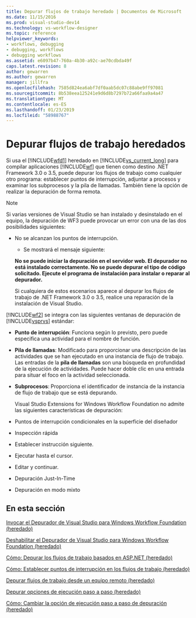 ```yaml
---
title: Depurar flujos de trabajo heredado | Documentos de Microsoft
ms.date: 11/15/2016
ms.prod: visual-studio-dev14
ms.technology: vs-workflow-designer
ms.topic: reference
helpviewer_keywords:
- workflows, debugging
- debugging, workflows
- debugging workflows
ms.assetid: e6097b47-760a-4b30-a92c-ae70cdbda49f
caps.latest.revision: 8
author: gewarren
ms.author: gewarren
manager: jillfra
ms.openlocfilehash: 7585d824ea6abf7df0aab5dc07c88abe9ff97081
ms.sourcegitcommit: 8b538eea125241e9d6d8b7297b72a66faa9a4a47
ms.translationtype: MT
ms.contentlocale: es-ES
ms.lasthandoff: 01/23/2019
ms.locfileid: "58988767"
---
```

# <a name="debugging-legacy-workflows"></a>Depurar flujos de trabajo heredados
Si usa el [!INCLUDE[wfd1](../includes/wfd1-md.md)] heredado en [!INCLUDE[vs_current_long](../includes/vs-current-long-md.md)] para compilar aplicaciones [!INCLUDE[wf](../includes/wf-md.md)] que tienen como destino .NET Framework 3.0 o 3.5, puede depurar los flujos de trabajo como cualquier otro programa: establecer puntos de interrupción, adjuntar a procesos y examinar los subprocesos y la pila de llamadas. También tiene la opción de realizar la depuración de forma remota.  
  
> [!NOTE]
>  Si varias versiones de Visual Studio se han instalado y desinstalado en el equipo, la depuración de WF3 puede provocar un error con una de las dos posibilidades siguientes:  
> 
> - No se alcanzan los puntos de interrupción.  
>   -   Se mostrará el mensaje siguiente:  
> 
>   **No se puede iniciar la depuración en el servidor web. El depurador no está instalado correctamente.  No se puede depurar el tipo de código solicitado.  Ejecute el programa de instalación para instalar o reparar al depurador.**  
> 
>   Si cualquiera de estos escenarios aparece al depurar los flujos de trabajo de .NET Framework 3.0 o 3.5, realice una reparación de la instalación de Visual Studio.  
  
 [!INCLUDE[wf2](../includes/wf2-md.md)] se integra con las siguientes ventanas de depuración de [!INCLUDE[vsprvs](../includes/vsprvs-md.md)] estándar:  
  
- **Punto de interrupción**: Funciona según lo previsto, pero puede especifica una actividad para el nombre de función.  
  
- **Pila de llamadas**: Modificado para proporcionar una descripción de las actividades que se han ejecutado en una instancia de flujo de trabajo. Las entradas de la **pila de llamadas** son una búsqueda en profundidad de la ejecución de actividades. Puede hacer doble clic en una entrada para situar el foco en la actividad seleccionada.  
  
- **Subprocesos**: Proporciona el identificador de instancia de la instancia de flujo de trabajo que se está depurando.  
  
  Visual Studio Extensions for Windows Workflow Foundation no admite las siguientes características de depuración:  
  
- Puntos de interrupción condicionales en la superficie del diseñador  
  
- Inspección rápida  
  
- Establecer instrucción siguiente.  
  
- Ejecutar hasta el cursor.  
  
- Editar y continuar.  
  
- Depuración Just-In-Time  
  
- Depuración en modo mixto  
  
## <a name="in-this-section"></a>En esta sección  
 [Invocar el Depurador de Visual Studio para Windows Workflow Foundation (heredado)](../workflow-designer/invoking-the-visual-studio-debugger-for-windows-workflow-foundation-legacy.md)  
  
 [Deshabilitar el Depurador de Visual Studio para Windows Workflow Foundation (heredado)](../workflow-designer/disabling-the-visual-studio-debugger-for-windows-workflow-foundation-legacy.md)  
  
 [Cómo: Depurar los flujos de trabajo basados en ASP.NET (heredado)](../workflow-designer/how-to-debug-aspnet-based-workflows-legacy.md)  
  
 [Cómo: Establecer puntos de interrupción en los flujos de trabajo (heredado)](../workflow-designer/how-to-set-breakpoints-in-workflows-legacy.md)  
  
 [Depurar flujos de trabajo desde un equipo remoto (heredado)](../workflow-designer/debugging-workflows-from-a-remote-computer-legacy.md)  
  
 [Depurar opciones de ejecución paso a paso (heredado)](../workflow-designer/debug-stepping-options-legacy.md)  
  
 [Cómo: Cambiar la opción de ejecución paso a paso de depuración (heredado)](../workflow-designer/how-to-change-the-debug-stepping-option-legacy.md)